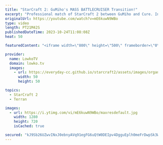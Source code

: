 ```yaml
---
title: "StarCraft 2: GuMiho's MASS BATTLECRUISER Transition!"
excerpt: "Professional match of StarCraft 2 between GuMiho and Cure. In this Terran versus Terran GuMi decides to play Bio, whereas Cure focuses on Terran Mech. In the later stages of the game however, GuMiho finds himself with an opportunity to transition towards mass Battlecruiser. Support my work: https://patreon.com/lowkotv"
originalUrl: https://youtube.com/watch?v=mE6kuwN9WBo
type: video
length: PT21M42S
publishedDateTime: 2023-10-24T11:08:08Z
heat: 50

featuredContent: "<iframe width=\"800\" height=\"500\" frameborder=\"0\" src=\"https://www.youtube.com/embed/mE6kuwN9WBo\" allow=\"accelerometer; autoplay; encrypted-media; gyroscope; picture-in-picture\" allowfullscreen></iframe>"

provider:
  name: LowkoTV
  domain: lowko.tv
  images:
    - url: https://everyday-cc.github.io/starcraft2/assets/images/organizations/lowko.tv-50x50.jpg
      width: 50
      height: 50

topics:
  - StarCraft 2
  - Terran

images:
  - url: https://i.ytimg.com/vi/mE6kuwN9WBo/maxresdefault.jpg
    width: 1280
    height: 720
    isCached: true

secured: "kJ9Sb26UZwvINxJ0ebnyAVq91egFG6uQtW0DEIpv4DgguEplh0meFrDwpSk3WcnSBn4gyBvHXG7poDT8IUwPSFPgKKF9rwAxxvB1v276WiZosCsrRESbmyX1IEXlKs7ZDyQG8sqW+pGdBk5HeAXav3MvpA6G/yp4F2C7LTsXETIzjI7QrKrt126zSODucZi29nd72cXSsCyRhzvQLRBKQMenSJ7Dv0/ZEHR6BqkVyW4zAYxFxQPQP/z/bKM31VeXVpYIjF5W7QklYl07uOcTXowDsQFuMeTN3JNSkR26Edehi3rR9KuB0g93dKbUAVnbCtb9OMp45yE9T7vnMKvMYuIqtqCSdE/4ZGDidFHNXDrBLzgWjoy/pfgi/DwToFy/ZcMe3L7Grx8KyajFt20IMEMA8xVTvQAfQHoFHjsEfgE=;OaTzNK/meTu4VXLWEwOtvQ=="
---
```


